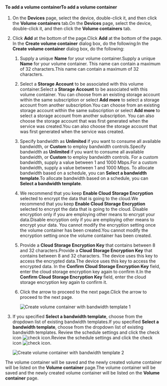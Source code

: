 <!--author=SharS last changed: 1/7/2016-->

#### <a name="to-add-a-volume-container"></a><span data-ttu-id="9d1e4-101">To add a volume container</span><span class="sxs-lookup"><span data-stu-id="9d1e4-101">To add a volume container</span></span>
1. <span data-ttu-id="9d1e4-102">On the **Devices** page, select the device, double-click it, and then click the **Volume containers** tab.</span><span class="sxs-lookup"><span data-stu-id="9d1e4-102">On the **Devices** page, select the device, double-click it, and then click the **Volume containers** tab.</span></span>
2. <span data-ttu-id="9d1e4-103">Click **Add** at the bottom of the page.</span><span class="sxs-lookup"><span data-stu-id="9d1e4-103">Click **Add** at the bottom of the page.</span></span> <span data-ttu-id="9d1e4-104">In the **Create volume container** dialog box, do the following:</span><span class="sxs-lookup"><span data-stu-id="9d1e4-104">In the **Create volume container** dialog box, do the following:</span></span>
   
   1. <span data-ttu-id="9d1e4-105">Supply a unique **Name** for your volume container.</span><span class="sxs-lookup"><span data-stu-id="9d1e4-105">Supply a unique **Name** for your volume container.</span></span> <span data-ttu-id="9d1e4-106">This name can contain a maximum of 32 characters.</span><span class="sxs-lookup"><span data-stu-id="9d1e4-106">This name can contain a maximum of 32 characters.</span></span>
   2. <span data-ttu-id="9d1e4-107">Select a **Storage Account** to be associated with this volume container.</span><span class="sxs-lookup"><span data-stu-id="9d1e4-107">Select a **Storage Account** to be associated with this volume container.</span></span> <span data-ttu-id="9d1e4-108">You can choose from an existing storage account within the same subscription or select **Add more** to select a storage account from another subscription.</span><span class="sxs-lookup"><span data-stu-id="9d1e4-108">You can choose from an existing storage account within the same subscription or select **Add more** to select a storage account from another subscription.</span></span> <span data-ttu-id="9d1e4-109">You can also choose the storage account that was first generated when the service was created.</span><span class="sxs-lookup"><span data-stu-id="9d1e4-109">You can also choose the storage account that was first generated when the service was created.</span></span>
   3. <span data-ttu-id="9d1e4-110">Specify bandwidth as **Unlimited** if you want to consume all available bandwidth, or **Custom** to employ bandwidth controls.</span><span class="sxs-lookup"><span data-stu-id="9d1e4-110">Specify bandwidth as **Unlimited** if you want to consume all available bandwidth, or **Custom** to employ bandwidth controls.</span></span> <span data-ttu-id="9d1e4-111">For a custom bandwidth, supply a value between 1 and 1000 Mbps.</span><span class="sxs-lookup"><span data-stu-id="9d1e4-111">For a custom bandwidth, supply a value between 1 and 1000 Mbps.</span></span> <span data-ttu-id="9d1e4-112">To allocate bandwidth based on a schedule, you can **Select a bandwidth template**.</span><span class="sxs-lookup"><span data-stu-id="9d1e4-112">To allocate bandwidth based on a schedule, you can **Select a bandwidth template**.</span></span>
   4. <span data-ttu-id="9d1e4-113">We recommend that you keep **Enable Cloud Storage Encryption** selected to encrypt the data that is going to the cloud.</span><span class="sxs-lookup"><span data-stu-id="9d1e4-113">We recommend that you keep **Enable Cloud Storage Encryption** selected to encrypt the data that is going to the cloud.</span></span> <span data-ttu-id="9d1e4-114">Disable encryption only if you are employing other means to encrypt your data.</span><span class="sxs-lookup"><span data-stu-id="9d1e4-114">Disable encryption only if you are employing other means to encrypt your data.</span></span> <span data-ttu-id="9d1e4-115">You cannot modify the encryption setting once the volume container has been created.</span><span class="sxs-lookup"><span data-stu-id="9d1e4-115">You cannot modify the encryption setting once the volume container has been created.</span></span>
   5. <span data-ttu-id="9d1e4-116">Provide a **Cloud Storage Encryption Key** that contains between 8 and 32 characters.</span><span class="sxs-lookup"><span data-stu-id="9d1e4-116">Provide a **Cloud Storage Encryption Key** that contains between 8 and 32 characters.</span></span> <span data-ttu-id="9d1e4-117">The device uses this key to access the encrypted data.</span><span class="sxs-lookup"><span data-stu-id="9d1e4-117">The device uses this key to access the encrypted data.</span></span> <span data-ttu-id="9d1e4-118">In the **Confirm Cloud Storage Encryption Key** field, enter the cloud storage encryption key again to confirm it.</span><span class="sxs-lookup"><span data-stu-id="9d1e4-118">In the **Confirm Cloud Storage Encryption Key** field, enter the cloud storage encryption key again to confirm it.</span></span> 
   6. <span data-ttu-id="9d1e4-119">Click the arrow to proceed to the next page.</span><span class="sxs-lookup"><span data-stu-id="9d1e4-119">Click the arrow to proceed to the next page.</span></span>
      
      ![Create volume container with bandwidth template 1](https://docstestmedia1.blob.core.windows.net/azure-media/includes/media/storsimple-add-volume-container/HCS_CreateVCBT1-include.png) 
3. <span data-ttu-id="9d1e4-121">If you specified **Select a bandwidth template**, choose from the dropdown list of existing bandwidth templates.</span><span class="sxs-lookup"><span data-stu-id="9d1e4-121">If you specified **Select a bandwidth template**, choose from the dropdown list of existing bandwidth templates.</span></span> <span data-ttu-id="9d1e4-122">Review the schedule settings and click the check icon ![check icon](https://docstestmedia1.blob.core.windows.net/azure-media/includes/media/storsimple-configure-new-storage-account/HCS_CheckIcon-include.png).</span><span class="sxs-lookup"><span data-stu-id="9d1e4-122">Review the schedule settings and click the check icon ![check icon](https://docstestmedia1.blob.core.windows.net/azure-media/includes/media/storsimple-configure-new-storage-account/HCS_CheckIcon-include.png).</span></span>
   
    ![Create volume container with bandwidth template 2](https://docstestmedia1.blob.core.windows.net/azure-media/includes/media/storsimple-add-volume-container/HCS_CreateVCBT2-include.png) 

<span data-ttu-id="9d1e4-124">The volume container will be saved and the newly created volume container will be listed on the **Volume container** page.</span><span class="sxs-lookup"><span data-stu-id="9d1e4-124">The volume container will be saved and the newly created volume container will be listed on the **Volume container** page.</span></span>




